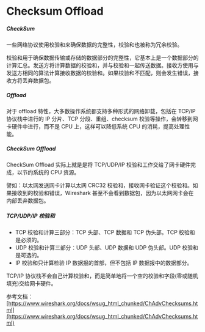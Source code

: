# Checksum Offload

##### CheckSum


一些网络协议使用校验和来确保数据的完整性，校验和也被称为冗余校验。


校验和用于确保数据传输或存储的数据部分的完整性，它基本上是一个数据部分的计算汇总。发送方将计算数据的校验和，并与校验和一起传送数据。接收方使用与发送方相同的算法计算接收数据的校验和。如果校验和不匹配，则会发生错误，接收方将丢弃数据包。


##### Offload


对于 offload 特性，大多数操作系统都支持多种形式的网络卸载，包括在 TCP/IP 协议栈中进行的 IP 分片、TCP 分段、重组、checksum 校验等操作，会转移到网卡硬件中进行，而不是 CPU 上，这样可以降低系统 CPU 的消耗，提高处理性能。


##### CheckSum Offload


CheckSum Offload 实际上就是是将 TCP/UDP/IP 校验和工作交给了网卡硬件完成，以节约系统的 CPU 资源。


譬如：以太网发送网卡计算以太网 CRC32 校验和，接收网卡验证这个校验和。如果接收到的校验和错误，Wireshark 甚至不会看到数据包，因为以太网网卡会在内部丢弃数据包。


##### TCP/UDP/IP 校验和


- TCP 校验和计算三部分：TCP 头部、TCP 数据和 TCP 伪头部。TCP 校验和是必须的。
- UDP 校验和计算三部分：UDP 头部、UDP 数据和 UDP 伪头部。UDP 校验和是可选的。
- IP 校验和只计算检验 IP 数据报的首部，但不包括 IP 数据报中的数据部分。



TCP/IP 协议栈不会自己计算校验和，而是简单地将一个空的校验和字段(零或随机填充)交给网卡硬件。




参考文档：
[https://www.wireshark.org/docs/wsug_html_chunked/ChAdvChecksums.html](https://www.wireshark.org/docs/wsug_html_chunked/ChAdvChecksums.html)

